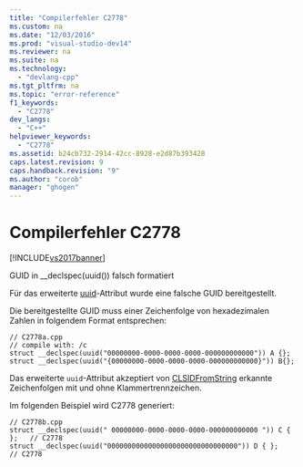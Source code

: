 ```yaml
---
title: "Compilerfehler C2778"
ms.custom: na
ms.date: "12/03/2016"
ms.prod: "visual-studio-dev14"
ms.reviewer: na
ms.suite: na
ms.technology: 
  - "devlang-cpp"
ms.tgt_pltfrm: na
ms.topic: "error-reference"
f1_keywords: 
  - "C2778"
dev_langs: 
  - "C++"
helpviewer_keywords: 
  - "C2778"
ms.assetid: b24cb732-2914-42cc-8928-e2d87b393428
caps.latest.revision: 9
caps.handback.revision: "9"
ms.author: "corob"
manager: "ghogen"
---
```

# Compilerfehler C2778
[!INCLUDE[vs2017banner](../../assembler/inline/includes/vs2017banner.md)]

GUID in \_\_declspec\(uuid\(\)\) falsch formatiert  
  
 Für das erweiterte [uuid](../../cpp/uuid-cpp.md)\-Attribut wurde eine falsche GUID bereitgestellt.  
  
 Die bereitgestellte GUID muss einer Zeichenfolge von hexadezimalen Zahlen in folgendem Format entsprechen:  
  
```  
// C2778a.cpp  
// compile with: /c  
struct __declspec(uuid("00000000-0000-0000-0000-000000000000")) A {};  
struct __declspec(uuid("{00000000-0000-0000-0000-000000000000}")) B{};  
```  
  
 Das erweiterte `uuid`\-Attribut akzeptiert von [CLSIDFromString](http://msdn.microsoft.com/library/windows/desktop/ms680589) erkannte Zeichenfolgen mit und ohne Klammertrennzeichen.  
  
 Im folgenden Beispiel wird C2778 generiert:  
  
```  
// C2778b.cpp  
struct __declspec(uuid(" 00000000-0000-0000-0000-000000000000 ")) C { };   // C2778  
struct __declspec(uuid("00000000000000000000000000000000")) D { };   // C2778  
```